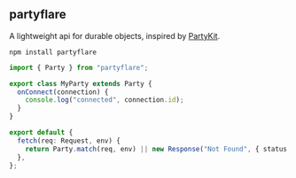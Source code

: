## partyflare

A lightweight api for durable objects, inspired by [PartyKit](https://www.partykit.io/).

```shell
npm install partyflare
```

```ts
import { Party } from "partyflare";

export class MyParty extends Party {
  onConnect(connection) {
    console.log("connected", connection.id);
  }
}

export default {
  fetch(req: Request, env) {
    return Party.match(req, env) || new Response("Not Found", { status: 404 });
  },
};
```
